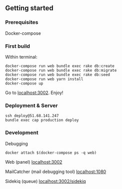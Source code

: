 ## Getting started

### Prerequisites

Docker-compose

### First build

Within terminal:
```docker-compose build
docker-compose run web bundle exec rake db:create
docker-compose run web bundle exec rake db:migrate
docker-compose run web bundle exec rake db:seed
docker-compose run web yarn install
docker-compose up

```

Go to [localhost:3002](http://localhost:3002). Enjoy!

### Deployment & Server

```
ssh deploy@51.68.141.247
bundle exec cap production deploy
```


### Development

Debugging
```
docker attach $(docker-compose ps -q web)
```

Web (panel) [localhost:3002](http://localhost:3002)

MailCatcher (mail debugging tool) [localhost:1080](http://localhost:1080)

Sidekiq (queue) [localhost:3002/sidekiq](http://localhost:3002/sidekiq)

